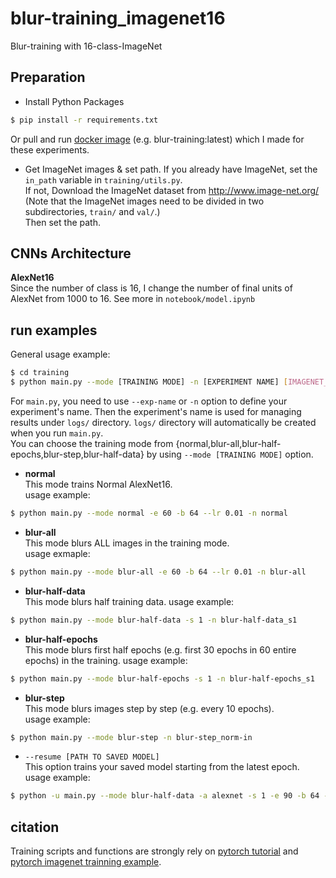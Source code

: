 # blur-training_imagenet16
Blur-training with 16-class-ImageNet

## Preparation
- Install Python Packages  
```bash
$ pip install -r requirements.txt
```
Or pull and run [docker image][docker-blur-training] (e.g. blur-training:latest) which I made for these experiments.  
- Get ImageNet images & set path. If you already have ImageNet, set the `in_path` variable in `training/utils.py`.  
If not, Download the ImageNet dataset from http://www.image-net.org/  
    (Note that the ImageNet images need to be divided in two subdirectories, ``train/`` and ``val/``.)  
    Then set the path.
    
## CNNs Architecture
**AlexNet16**  
Since the number of class is 16, I change the number of final units of AlexNet from 1000 to 16.
See more in `notebook/model.ipynb`

## run examples
General usage example:
```bash
$ cd training
$ python main.py --mode [TRAINING MODE] -n [EXPERIMENT NAME] [IMAGENET_PATH]
```  

For `main.py`, you need to use `--exp-name` or `-n` option to define your experiment's name.
Then the experiment's name is used for managing results under `logs/` directory.
`logs/` directory will automatically be created when you run `main.py`.   
You can choose the training mode from {normal,blur-all,blur-half-epochs,blur-step,blur-half-data} by using `--mode [TRAINING MODE]` option.

- **normal**  
This mode trains Normal AlexNet16.  
usage example:  
```bash
$ python main.py --mode normal -e 60 -b 64 --lr 0.01 -n normal
```

- **blur-all**  
This mode blurs ALL images in the training mode.  
usage exmaple:  
```bash
$ python main.py --mode blur-all -e 60 -b 64 --lr 0.01 -n blur-all
```

- **blur-half-data**    
This mode blurs half training data.
usage example:  
```bash
$ python main.py --mode blur-half-data -s 1 -n blur-half-data_s1
```

- **blur-half-epochs**    
This mode blurs first half epochs (e.g. first 30 epochs in 60 entire epochs) in the training.
usage example:  
```bash
$ python main.py --mode blur-half-epochs -s 1 -n blur-half-epochs_s1
```

- **blur-step**  
This mode blurs images step by step (e.g. every 10 epochs).  
usage example:  
```bash
$ python main.py --mode blur-step -n blur-step_norm-in
```

- `--resume [PATH TO SAVED MODEL]`   
This option trains your saved model starting from the latest epoch.  
usage example:  
```bash
$ python -u main.py --mode blur-half-data -a alexnet -s 1 -e 90 -b 64 --resume ../logs/models/blur-half-data_s1/model_060.pth.tar -n blur-half-data_s1_from60e 
```

## citation
Training scripts and functions are strongly rely on [pytorch tutorial][pytorch-tutorial] and [pytorch imagenet trainning example][pytorch-imagenet].



[pytorch-tutorial]:https://github.com/pytorch/tutorials/blob/master/beginner_source/blitz/cifar10_tutorial.py
[pytorch-imagenet]:https://github.com/pytorch/examples/blob/master/imagenet
[docker-blur-training]:https://hub.docker.com/r/sousquared/blur-training
